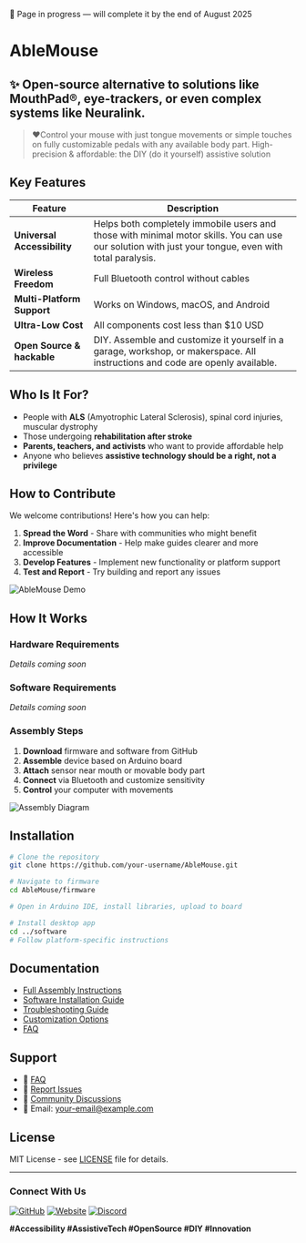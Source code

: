 🚧 Page in progress — will complete it by the end of August 2025

# AbleMouse

## ✨ Open-source alternative to solutions like **MouthPad®**, **eye-trackers**, or even complex systems like **Neuralink**.
> ❤️Control your mouse with just tongue movements or simple touches on fully customizable pedals with any available body part.
High-precision & affordable: the DIY (do it yourself) assistive solution


## Key Features

| Feature | Description |
|---------|-------------|
| **Universal Accessibility** | Helps both completely immobile users and those with minimal motor skills. You can use our solution with just your tongue, even with total paralysis. |
| **Wireless Freedom** | Full Bluetooth control without cables |
| **Multi-Platform Support** | Works on Windows, macOS, and Android |
| **Ultra-Low Cost** | All components cost less than $10 USD |
| **Open Source & hackable** | DIY. Assemble and customize it yourself in a garage, workshop, or makerspace. All instructions and code are openly available.

## Who Is It For?

- People with **ALS** (Amyotrophic Lateral Sclerosis), spinal cord injuries, muscular dystrophy
- Those undergoing **rehabilitation after stroke**
- **Parents, teachers, and activists** who want to provide affordable help
- Anyone who believes **assistive technology should be a right, not a privilege**

## How to Contribute

We welcome contributions! Here's how you can help:

1. **Spread the Word** - Share with communities who might benefit
2. **Improve Documentation** - Help make guides clearer and more accessible
3. **Develop Features** - Implement new functionality or platform support
4. **Test and Report** - Try building and report any issues

![AbleMouse Demo](https://via.placeholder.com/800x400.png?text=AbleMouse+Demo)

## How It Works

### Hardware Requirements
*Details coming soon*

### Software Requirements  
*Details coming soon*

### Assembly Steps

1. **Download** firmware and software from GitHub
2. **Assemble** device based on Arduino board
3. **Attach** sensor near mouth or movable body part
4. **Connect** via Bluetooth and customize sensitivity
5. **Control** your computer with movements

![Assembly Diagram](https://via.placeholder.com/600x300.png?text=Assembly+Diagram)

## Installation

```bash
# Clone the repository
git clone https://github.com/your-username/AbleMouse.git

# Navigate to firmware
cd AbleMouse/firmware

# Open in Arduino IDE, install libraries, upload to board

# Install desktop app
cd ../software
# Follow platform-specific instructions
```

## Documentation

- [Full Assembly Instructions](docs/ASSEMBLY.md)
- [Software Installation Guide](docs/INSTALLATION.md)
- [Troubleshooting Guide](docs/TROUBLESHOOTING.md)
- [Customization Options](docs/CUSTOMIZATION.md)
- [FAQ](docs/FAQ.md)

## Support

- 📖 [FAQ](docs/FAQ.md)
- 🐛 [Report Issues](https://github.com/your-username/AbleMouse/issues)
- 💬 [Community Discussions](https://github.com/your-username/AbleMouse/discussions)
- 📧 Email: your-email@example.com

## License

MIT License - see [LICENSE](LICENSE) file for details.

---

### Connect With Us

[![GitHub](https://img.shields.io/badge/GitHub-Repo-blue?logo=github)](https://github.com/your-username/AbleMouse)
[![Website](https://img.shields.io/badge/Website-Learn%20More-green)](https://your-website.com)
[![Discord](https://img.shields.io/badge/Discord-Join%20Community-purple?logo=discord)](https://discord.gg/your-invite-link)

**#Accessibility #AssistiveTech #OpenSource #DIY #Innovation**
